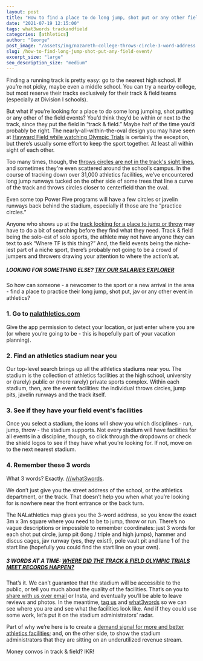 ```yaml
---
layout: post
title: "How to find a place to do long jump, shot put or any other field event"
date: "2021-07-19 12:15:00"
tags: what3words trackandfield
categories: [athletics]
author: "George"
post_image: "/assets/img/nazareth-college-throws-circle-3-word-address.jpg"
slug: /how-to-find-long-jump-shot-put-any-field-event/
excerpt_size: "large"
seo_description_size: "medium"
---
```


Finding a running track is pretty easy: go to the nearest high school. If you’re not picky, maybe even a middle school. You can try a nearby college, but most reserve their tracks exclusively for their track & field teams (especially at Division I schools).

But what if you’re looking for a place to do some long jumping, shot putting or any other of the field events? You’d think they’d be within or next to the track, since they put the field in “track & field.” Maybe half of the time you’d probably be right. The nearly-all-within-the-oval design you may have seen at [Hayward Field while watching Olympic Trials](https://nalathletics.com/blog/2021/06/28/track-field-olympic-trials-meet-records-3-word-addresses) is certainly the exception, but there’s usually some effort to keep the sport together. At least all within sight of each other.

Too many times, though, the [throws circles are not in the track's sight lines](https://nalathletics.com/blog/2021/06/09/track-field-stadiums-detach-throwers), and sometimes they're even scattered around the school’s campus. In the course of tracking down over 31,000 athletics facilities, we’ve encountered long jump runways tucked on the other side of some trees that line a curve of the track and throws circles closer to centerfield than the oval.

Even some top Power Five programs will have a few circles or javelin runways back behind the stadium, especially if those are the “practice circles.”

Anyone who shows up at the [track looking for a place to jump or throw](https://nalathletics.com/) may have to do a bit of searching before they find what they need. Track & field being the solo-est of solo sports, the athlete may not have anyone they can text to ask “Where TF is this thing?” And, the field events being the niche-iest part of a niche sport, there’s probably not going to be a crowd of jumpers and throwers drawing your attention to where the action’s at.

##### LOOKING FOR SOMETHING ELSE? [TRY OUR SALARIES EXPLORER](https://nalathletics.com/coaches-salaries-explorer.html)

So how can someone - a newcomer to the sport or a new arrival in the area - find a place to practice their long jump, shot put, jav or any other event in athletics?

### 1. Go to [nalathletics.com](https://nalathletics.com/)

Give the app permission to detect your location, or just enter where you are (or where you’re going to be - this is hopefully part of your vacation planning).

### 2. Find an athletics stadium near you

Our top-level search brings up all the athletics stadiums near you. The stadium is the collection of athletics facilities at the high school, university or (rarely) public or (more rarely) private sports complex. Within each stadium, then, are the event facilities: the individual throws circles, jump pits, javelin runways and the track itself.

### 3. See if they have your field event's facilities

Once you select a stadium, the icons will show you which disciplines - run, jump, throw - the stadium supports. Not every stadium will have facilities for all events in a discipline, though, so click through the dropdowns or check the shield logos to see if they have what you’re looking for. If not, move on to the next nearest stadium.

### 4. Remember these 3 words

What 3 words? Exactly. [///what3words](https://what3words.com/).

We don’t just give you the street address of the school, or the athletics department, or the track. That doesn’t help you when what you’re looking for is nowhere near the front entrance or the back turn.

The NALathletics map gives you the 3-word address, so you know the exact 3m x 3m square where you need to be to jump, throw or run. There’s no vague descriptions or impossible to remember coordinates: just 3 words for each shot put circle, jump pit (long / triple and high jumps), hammer and discus cages, jav runway (yes, they exist!), pole vault pit and lane 1 of the start line (hopefully you could find the start line on your own).

##### 3 WORDS AT A TIME: [WHERE DID THE TRACK & FIELD OLYMPIC TRIALS MEET RECORDS HAPPEN?](https://nalathletics.com/blog/2021/06/28/track-field-olympic-trials-meet-records-3-word-addresses)

That’s it. We can’t guarantee that the stadium will be accessible to the public, or tell you much about the quality of the facilities. That’s on you to <a href="mailto:george@nalathletics.com">share with us over email</a> or Insta, and eventually you’ll be able to leave reviews and photos. In the meantime, [tag us](https://instagram.com/nalathletics) and [what3words](https://instagram.com/what3words) so we can see where you are and see what the facilities look like. And if they could use some work, let’s put it on the stadium administrators’ radar.

Part of why we’re here is to create a [demand signal for more and better athletics facilities](https://nalathletics.com/blog/2020/03/18/airbnb-athletics-who-needs-it); and, on the other side, to show the stadium administrators that they are sitting on an underutilized revenue stream.

Money convos in track & field? IKR!
